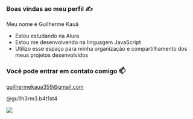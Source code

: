 ### Boas vindas ao meu perfil ✍️

Meu nome é Guilherme Kauã

- Estou estudando na Alura
- Estou me desenvolvendo na linguagem JavaScript
- Utilizo esse espaço para minha organização e compartilhamento dos meus projetos desenvolvidos

### Você pode entrar em contato comigo 📫

guilhermekaua359@gmail.com

@gu1lh3rm3.b4t1st4

![](https://media.tenor.com/UAuY6TX-hukAAAAM/bender-futurama.gif)

